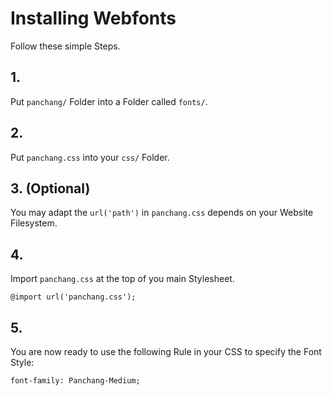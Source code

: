 # Installing Webfonts
Follow these simple Steps.

## 1.
Put `panchang/` Folder into a Folder called `fonts/`.

## 2.
Put `panchang.css` into your `css/` Folder.

## 3. (Optional)
You may adapt the `url('path')` in `panchang.css` depends on your Website Filesystem.

## 4.
Import `panchang.css` at the top of you main Stylesheet.

```
@import url('panchang.css');
```

## 5.
You are now ready to use the following Rule in your CSS to specify the Font Style:
```
font-family: Panchang-Medium;

```

